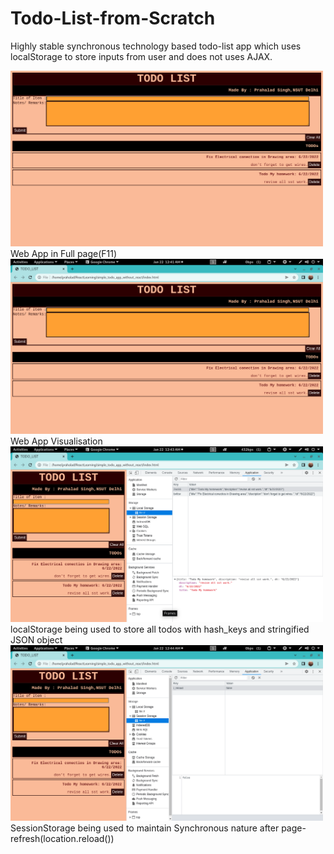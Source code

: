 # Todo-List-from-Scratch
Highly stable synchronous technology based todo-list app which uses localStorage to store inputs from user and does not uses AJAX.

<img src="./imgs/Screenshot from 2022-06-22 00-41-20.png" width="500" alt="English Alphabet SSD Representation">
Web App in Full page(F11)
<img src="./imgs/Screenshot from 2022-06-22 00-41-31.png" width="500" alt="English Alphabet SSD Representation">
Web App Visualisation
<img src="./imgs/Screenshot from 2022-06-22 00-43-05.png" width="500" alt="English Alphabet SSD Representation">
localStorage being used to store all todos with hash_keys and stringified JSON object
<img src="./imgs/Screenshot from 2022-06-22 00-44-15.png" width="500" alt="English Alphabet SSD Representation">
SessionStorage being used to maintain Synchronous nature after page-refresh(location.reload())
